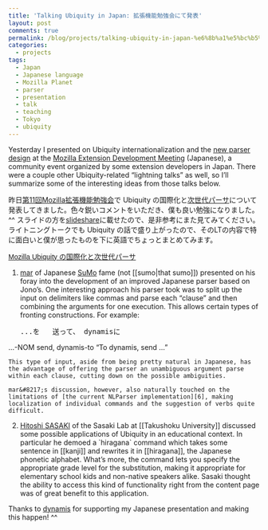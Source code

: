 ```yaml
---
title: 'Talking Ubiquity in Japan: 拡張機能勉強会にて発表'
layout: post
comments: true
permalink: /blog/projects/talking-ubiquity-in-japan-%e6%8b%a1%e5%bc%b5%e6%a9%9f%e8%83%bd%e5%8b%89%e5%bc%b7%e4%bc%9a%e3%81%ab%e3%81%a6%e7%99%ba%e8%a1%a8/
categories:
  - projects
tags:
  - Japan
  - Japanese language
  - Mozilla Planet
  - parser
  - presentation
  - talk
  - teaching
  - Tokyo
  - ubiquity
---
```

Yesterday I presented on Ubiquity internationalization and the [new parser design][1] at the [Mozilla Extension Development Meeting][2] (Japanese), a community event organized by some extension developers in Japan. There were a couple other Ubiquity-related &#8220;lightning talks&#8221; as well, so I&#8217;ll summarize some of the interesting ideas from those talks below.

昨日[第11回Mozilla拡張機能勉強会][2]で Ubiquity の国際化と[次世代パーサ][1]について発表してきました。色々鋭いコメントをいただき、僕も良い勉強になりました。^^ スライドの方を[slideshare][3]に載せたので、是非参考にまた見てみてください。ライトニングトークでも Ubiquity の話で盛り上がったので、そのLTの内容で特に面白いと僕が思ったものを下に英語でちょっとまとめてみます。

<div style="width:646px;text-align:left" id="__ss_1216991">
  <a style="font:14px Helvetica,Arial,Sans-serif;display:block;margin:12px 0 3px 0;text-decoration:underline;" href="http://www.slideshare.net/mitcho/mozilla-ubiquity?type=powerpoint" title="Mozilla Ubiquity の国際化と次世代パーサ">Mozilla Ubiquity の国際化と次世代パーサ</a>
</div>

<!--more-->

1.  [mar][4] of Japanese [SuMo][5] fame (not [[sumo|that sumo]]) presented on his foray into the development of an improved Japanese parser based on Jono&#8217;s. One interesting approach his parser took was to split up the input on delimiters like commas and parse each &#8220;clause&#8221; and then combining the arguments for one execution. This allows certain types of fronting constructions. For example:
    
    <pre lang='ja'>...を   送って、 dynamisに
...-NOM send, dynamis-to</pre> &#8220;To dynamis, send &#8230;&#8221; 
    
    This type of input, aside from being pretty natural in Japanese, has the advantage of offering the parser an unambiguous argument parse within each clause, cutting down on the possible ambiguities.
    
    mar&#8217;s discussion, however, also naturally touched on the limitations of [the current NLParser implementation][6], making localization of individual commands and the suggestion of verbs quite difficult.

2.  [Hitoshi SASAKI][7] of the Sasaki Lab at [[Takushoku University]] discussed some possible applications of Ubiquity in an educational context. In particular he demoed a \`hiragana\` command which takes some sentence in [[kanji]] and rewrites it in [[hiragana]], the Japanese phonetic alphabet. What&#8217;s more, the command lets you specify the appropriate grade level for the substitution, making it appropriate for elementary school kids and non-native speakers alike. Sasaki thought the ability to access this kind of functionality right from the content page was of great benefit to this application.

Thanks to [dynamis][8] for supporting my Japanese presentation and making this happen! ^^

 [1]: http://mitcho.com/blog/projects/this-week-on-ubiquity-parser-the-next-generation/
 [2]: http://wiki.mozilla.gr.jp/wiki.cgi?page=%C2%E811%B2%F3Mozilla%B3%C8%C4%A5%B5%A1%C7%BD%CA%D9%B6%AF%B2%F1
 [3]: http://www.slideshare.net/mitcho/mozilla-ubiquity?type=powerpoint
 [4]: http://blog8.fc2.com/chimantaea/
 [5]: http://support.mozilla.com/ja/
 [6]: https://wiki.mozilla.org/Labs/Ubiquity/Parser_Documentation
 [7]: http://www.takushoku-u.ac.jp/lectures/html/kyoin/e0033.html
 [8]: http://dynamis.jp